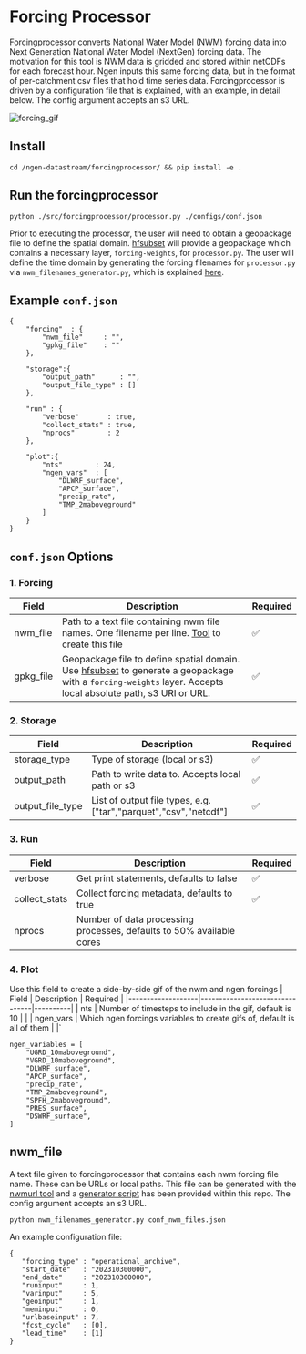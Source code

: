 # Forcing Processor
Forcingprocessor converts National Water Model (NWM) forcing data into Next Generation National Water Model (NextGen) forcing data. The motivation for this tool is NWM data is gridded and stored within netCDFs for each forecast hour. Ngen inputs this same forcing data, but in the format of per-catchment csv files that hold time series data. Forcingprocessor is driven by a configuration file that is explained, with an example, in detail below. The config argument accepts an s3 URL.

![forcing_gif](../docs/gifs/T2D_2_TMP_2maboveground_cali.gif)

## Install
```
cd /ngen-datastream/forcingprocessor/ && pip install -e .
```

## Run the forcingprocessor
```
python ./src/forcingprocessor/processor.py ./configs/conf.json
```
Prior to executing the processor, the user will need to obtain a geopackage file to define the spatial domain. [hfsubset](https://github.com/lynker-spatial/hfsubsetCLI) will provide a geopackage which contains a necessary layer, `forcing-weights`, for `processor.py`. The user will define the time domain by generating the forcing filenames for `processor.py` via `nwm_filenames_generator.py`, which is explained [here](#nwm_file).

## Example `conf.json`
```
{
    "forcing"  : {
        "nwm_file"     : "",
        "gpkg_file"    : ""
    },

    "storage":{
        "output_path"      : "",
        "output_file_type" : []
    },    

    "run" : {
        "verbose"       : true,
        "collect_stats" : true,
        "nprocs"        : 2
    },

    "plot":{
        "nts"        : 24,
        "ngen_vars"  : [
            "DLWRF_surface",
            "APCP_surface",
            "precip_rate",
            "TMP_2maboveground"
        ] 
    }
}
```

## `conf.json` Options 
### 1. Forcing
| Field             | Description              | Required |
|-------------------|--------------------------|----------|
| nwm_file          | Path to a text file containing nwm file names. One filename per line. [Tool](#nwm_file) to create this file | :white_check_mark: |
| gpkg_file       | Geopackage file to define spatial domain. Use [hfsubset](https://github.com/lynker-spatial/hfsubsetCLI) to generate a geopackage with a `forcing-weights` layer. Accepts local absolute path, s3 URI or URL. |  :white_check_mark: |

### 2. Storage

| Field             | Description                       | Required |
|-------------------|-----------------------------------|----------|
| storage_type      | Type of storage (local or s3)     | :white_check_mark: |
| output_path       | Path to write data to. Accepts local path or s3 | :white_check_mark: |
| output_file_type  | List of output file types, e.g. ["tar","parquet","csv","netcdf"]  | :white_check_mark: |

### 3. Run
| Field             | Description                    | Required |
|-------------------|--------------------------------|----------|
| verbose           | Get print statements, defaults to false           |  :white_check_mark: |
| collect_stats     | Collect forcing metadata, defaults to true       |  :white_check_mark: |
| nprocs      | Number of data processing processes, defaults to 50% available cores |   |

### 4. Plot
Use this field to create a side-by-side gif of the nwm and ngen forcings
| Field             | Description                    | Required |
|-------------------|--------------------------------|----------|
| nts           | Number of timesteps to include in the gif, default is 10           |   |
| ngen_vars     | Which ngen forcings variables to create gifs of, default is all of them  |   |`
```
ngen_variables = [
    "UGRD_10maboveground",
    "VGRD_10maboveground",
    "DLWRF_surface",
    "APCP_surface",
    "precip_rate", 
    "TMP_2maboveground",        
    "SPFH_2maboveground",
    "PRES_surface",
    "DSWRF_surface",
] 
```  

## nwm_file
A text file given to forcingprocessor that contains each nwm forcing file name. These can be URLs or local paths. This file can be generated with the [nwmurl tool](https://github.com/CIROH-UA/nwmurl) and a [generator script](https://github.com/CIROH-UA/ngen-datastream/tree/main/forcingprocessor/nwm_filenames_generator.py) has been provided within this repo. The config argument accepts an s3 URL. 
 ```
 python nwm_filenames_generator.py conf_nwm_files.json
 ```
 An example configuration file:
 ```
 {
    "forcing_type" : "operational_archive",
    "start_date"   : "202310300000",
    "end_date"     : "202310300000",
    "runinput"     : 1,
    "varinput"     : 5,
    "geoinput"     : 1,
    "meminput"     : 0,
    "urlbaseinput" : 7,
    "fcst_cycle"   : [0],
    "lead_time"    : [1]
}
 ```
